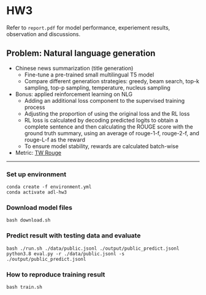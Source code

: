 # HW3

Refer to `report.pdf` for model performance, experiement results, observation and discussions.

## Problem: Natural language generation  
- Chinese news summarization (title generation)
  - Fine-tune a pre-trained small multilingual T5 model
  - Compare different generation strategies: greedy, beam search, top-k sampling, top-p sampling, temperature, nucleus sampling
- Bonus: applied reinforcement learning on NLG
  - Adding an additional loss component to the supervised training process
  - Adjusting the proportion of using the original loss and the RL loss
  - RL loss is calculated by decoding predicted logits to obtain a complete sentence and then calculating the ROUGE score with the ground truth summary, using an average of rouge-1-f, rouge-2-f, and rouge-L-f as the reward
  - To ensure model stability, rewards are calculated batch-wise
- Metric: [TW Rouge](https://github.com/cccntu/tw_rouge)

--- 

### Set up environment
```shell
conda create -f environment.yml
conda activate adl-hw3
```

### Download model files
```shell
bash download.sh
```

### Predict result with testing data and evaluate
```shell
bash ./run.sh ./data/public.jsonl ./output/public_predict.jsonl
python3.8 eval.py -r ./data/public.jsonl -s ./output/public_predict.jsonl
```

### How to reproduce training result
```shell
bash train.sh
```
